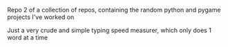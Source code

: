 Repo 2 of a collection of repos, containing the random python and pygame projects I've worked on

Just a very crude and simple typing speed measurer, which only does 1 word at a time
